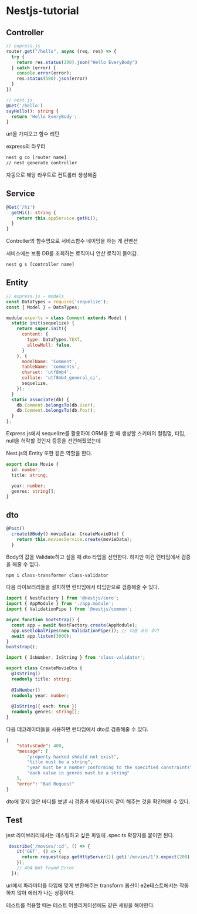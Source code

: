# Nestjs-tutorial

## Controller
```ts
// express.js
router.get("/hello", async (req, res) => {
  try {
    return res.status(200).json("Hello EveryBody")
  } catch (error) {
    console.error(error);
    res.status(500).json(error)
  }
})

// nest.js
@Get('/hello')
sayHello(): string {
  return 'Hello EveryBody';
}
```

url을 가져오고 함수 리턴

express의 라우터

```bash
nest g co [router name]
// nest generate controller
```

자동으로 해당 라우트로 컨트롤러  생성해줌


## Service

```ts
@Get('/hi')
  getHi(): string {
    return this.appService.getHi();
  }
}
```

Controller의 함수명으로 서비스함수 네이밍을 하는 게 컨벤션

서비스에는 보통 DB를 조회하는 로직이나 연산 로직이 들어감.


```bash
nest g s [controller name]
```

## Entity

```js
// express.js - models
const DataTypes = require('sequelize');
const { Model } = DataTypes;

module.exports = class Comment extends Model {
  static init(sequelize) {
    return super.init({
      content: {
        type: DataTypes.TEXT,
        allowNull: false,
      }
    }, {
      modelName: 'Comment',
      tableName: 'comments',
      charset: 'utf8mb4',
      collate: 'utf8mb4_general_ci',
      sequelize,
    });
  }
  static associate(db) {
    db.Comment.belongsTo(db.User);
    db.Comment.belongsTo(db.Post);
  }
};
```

Express.js에서 sequelize를 활용하여 ORM을 할 때 생성할 스키마의 컬럼명, 타입, null을 허락할 것인지 등등을 선언해줬었는데 

Nest.js의 Entity 또한 같은 역할을 한다.

```ts
export class Movie {
  id: number;
  title: string;

  year: number;
  genres: string[];
}
```

## dto

```ts
@Post()
  create(@Body() movieData: CreateMovieDto) {
    return this.moviesService.create(movieData);
  }
```

Body의 값을 Validate하고 싶을 때 dto 타입을 선언한다. 하지만 이건 런타임에서 검증을 해줄 수 없다.

```bash
npm i class-transformer class-validator
```

다음 라이브러리들을 설치하면 런타임에서 타입만으로 검증해줄 수 있다.

```ts
import { NestFactory } from '@nestjs/core';
import { AppModule } from './app.module';
import { ValidationPipe } from '@nestjs/common';

async function bootstrap() {
  const app = await NestFactory.create(AppModule);
  app.useGlobalPipes(new ValidationPipe()); // 다음 코드 추가
  await app.listen(3000);
}
bootstrap();
```

```ts
import { IsNumber, IsString } from 'class-validator';

export class CreateMovieDto {
  @IsString()
  readonly title: string;
  
  @IsNumber()
  readonly year: number;
  
  @IsString({ each: true })
  readonly genres: string[];
}
```

다음 데코레이터들을 사용하면 런타임에서 dto로 검증해줄 수 있다.

```json
{
    "statusCode": 400,
    "message": [
        "property hacked should not exist",
        "title must be a string",
        "year must be a number conforming to the specified constraints",
        "each value in genres must be a string"
    ],
    "error": "Bad Request"
}
```

dto에 맞지 않은 바디를 보낼 시 검증과 메세지까지 같이 해주는 것을 확인해볼 수 있다.


## Test

jest 라이브러리에서는 테스팅하고 싶은 파일에  .spec.ts 확장자를 붙이면 된다.

```ts
 describe('/movies/:id', () => {
    it('GET', () => {
      return request(app.getHttpServer()).get('/movies/1').expect(200);
    }); 
    // 404 Not Found Error
  });
```

url에서 파라미터를 타입에 맞게 변환해주는 transform 옵션이 e2e테스트에서는 작동하지 않아 에러가 나는 상황이다.

테스트를 적용할 때는 테스트 어플리케이션에도 같은 세팅을 해야한다.

